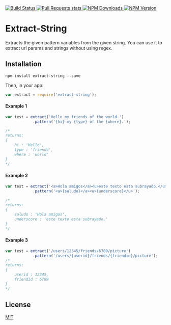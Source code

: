<a href="https://codeship.com/projects/119982" target="_blank">
  <img src="https://img.shields.io/codeship/ff47ba10-7c98-0133-b9e7-2e6bcf2dba9a/master.svg?style=flat-square"
       alt="Build Status" />
</a>
<a href="http://issuestats.com/github/creador/extract-string" target="_blank">
  <img src="http://issuestats.com/github/creador/extract-string/badge/pr?style=flat-square"
       alt="Pull Requests stats" />
</a>
<a href="https://npmjs.org/package/extract-string" target="_blank">
  <img src="https://img.shields.io/npm/dm/extract-string.svg?style=flat-square"
       alt="NPM Downloads" />
</a>
<a href="https://npmjs.org/package/extract-string" target="_blank">
  <img src="https://img.shields.io/npm/v/extract-string.svg?style=flat-square"
       alt="NPM Version" />
</a>

# Extract-String

Extracts the given pattern variables from the given string. 
You can use it to extract url params and strings without using regex. 

## Installation

```shell
npm install extract-string --save
```

Then, in your app:

```js
var extract = require('extract-string');
```

#### Example 1

```js
var test = extract('Hello my friends of the world.')
			.pattern('{hi} my {type} of the {where}.');

/*
returns:
{
	hi : 'Hello',
	type : 'friends',
	where : 'world'
}
*/
```

#### Example 2

```js
var test = extract('<a>Hola amigos</a><u>este texto esta subrayado.</u>')
			.pattern('<a>{saludo}</a><u>{underscore}</u>');

/*
returns:
{
	saludo : 'Hola amigos',
	underscore : 'este texto esta subrayado.'
}
*/
```

#### Example 3

```js
var test = extract('/users/12345/friends/6789/picture')
			.pattern('/users/{userid}/friends/{friendid}/picture');
/*
returns:
{
	userid : 12345,
	friendid : 6789
}
*/
```

## License

<a href="http://creador.mit-license.org" target="_blank">MIT</a>

